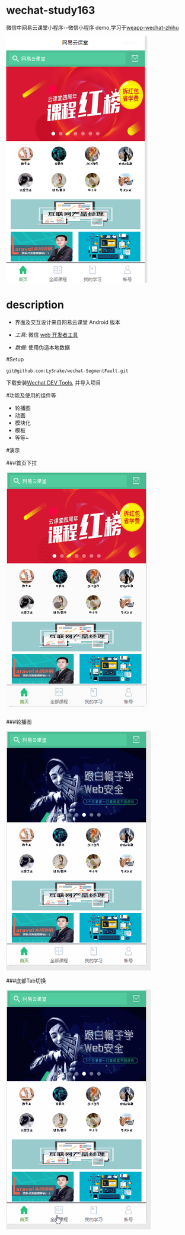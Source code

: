 # wechat-study163

微信中网易云课堂小程序--微信小程序 demo,学习于[weapp-wechat-zhihu](https://github.com/RebeccaHanjw/weapp-wechat-zhihu)

![](images/index.png)
# description

* 界面及交互设计来自网易云课堂 Android 版本

* _工具_: 微信 [web 开发者工具](https://mp.weixin.qq.com/debug/wxadoc/dev/devtools/download.html?t=1474644089359)

* _数据_: 使用伪造本地数据

#Setup
```
git@github.com:LySnake/wechat-SegmentFault.git
```
下载安装[Wechat DEV Tools](https://mp.weixin.qq.com/debug/wxadoc/dev/devtools/download.html?t=1474644089359), 并导入项目

#功能及使用的组件等

* 轮播图
* 动画
* 模块化
* 模板
* 等等~

#演示

###首页下拉

![](images/下拉.gif)

###轮播图

![](images/banner.gif)

###底部Tab切换

![](images/切换.gif)
